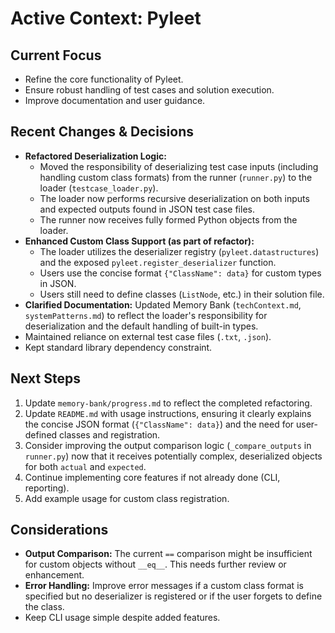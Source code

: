 # Active Context: Pyleet

## Current Focus
- Refine the core functionality of Pyleet.
- Ensure robust handling of test cases and solution execution.
- Improve documentation and user guidance.

## Recent Changes & Decisions
- **Refactored Deserialization Logic:**
    - Moved the responsibility of deserializing test case inputs (including handling custom class formats) from the runner (`runner.py`) to the loader (`testcase_loader.py`).
    - The loader now performs recursive deserialization on both inputs and expected outputs found in JSON test case files.
    - The runner now receives fully formed Python objects from the loader.
- **Enhanced Custom Class Support (as part of refactor):**
    - The loader utilizes the deserializer registry (`pyleet.datastructures`) and the exposed `pyleet.register_deserializer` function.
    - Users use the concise format `{"ClassName": data}` for custom types in JSON.
    - Users still need to define classes (`ListNode`, etc.) in their solution file.
- **Clarified Documentation:** Updated Memory Bank (`techContext.md`, `systemPatterns.md`) to reflect the loader's responsibility for deserialization and the default handling of built-in types.
- Maintained reliance on external test case files (`.txt`, `.json`).
- Kept standard library dependency constraint.

## Next Steps
1.  Update `memory-bank/progress.md` to reflect the completed refactoring.
2.  Update `README.md` with usage instructions, ensuring it clearly explains the concise JSON format (`{"ClassName": data}`) and the need for user-defined classes and registration.
3.  Consider improving the output comparison logic (`_compare_outputs` in `runner.py`) now that it receives potentially complex, deserialized objects for both `actual` and `expected`.
4.  Continue implementing core features if not already done (CLI, reporting).
5.  Add example usage for custom class registration.

## Considerations
- **Output Comparison:** The current `==` comparison might be insufficient for custom objects without `__eq__`. This needs further review or enhancement.
- **Error Handling:** Improve error messages if a custom class format is specified but no deserializer is registered or if the user forgets to define the class.
- Keep CLI usage simple despite added features.
